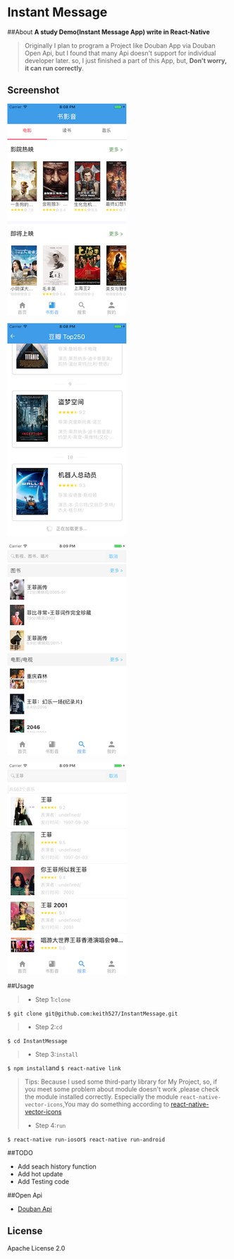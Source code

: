 # Instant Message
##About
**A study Demo(Instant Message App) write in React-Native**
>Originally I plan to program a Project like Douban App via Douban Open Api, but I found that many Api doesn't support for individual developer later. so, I just finished a part of this App, but, **Don't worry, it can run correctly**.

## Screenshot 

![movie_nav](./Screenshot/movie_nav.png)

![movie_top](./Screenshot/movie_top.png)

![search_index](./Screenshot/search_index.png)

![search_music](./Screenshot/search_music.png)

##Usage
>- Step 1:`clone`
>
 `$ git clone git@github.com:keith527/InstantMessage.git`
> - Step 2:`cd`
> 
 `$ cd InstantMessage`
> - Step 3:`install`
> 
 `$ npm install`and
 `$ react-native link` 
 
> Tips: Because I used some third-party library for My Project, so, if you meet some problem about module doesn't work ,please check the module installed correctly. Especially the module `react-native-vector-icons`,You may do something according to [react-native-vector-icons](https://github.com/oblador/react-native-vector-icons)
> 
> 
> - Step 4:`run`
> 
 `$ react-native run-ios`or`$ react-native run-android`

##TODO

- Add seach history function
- Add hot update
- Add Testing code

##Open Api

- [Douban Api](https://developers.douban.com/wiki/?title=api_v2)


## License

Apache License 2.0




